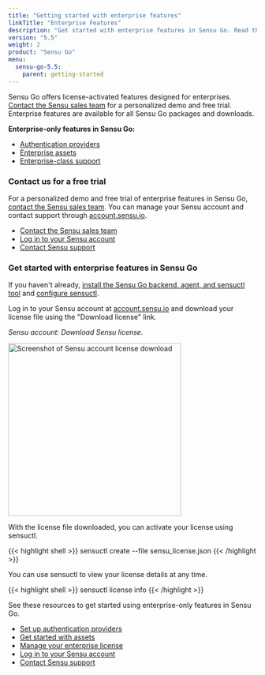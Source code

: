 ```yaml
---
title: "Getting started with enterprise features"
linkTitle: "Enterprise Features"
description: "Get started with enterprise features in Sensu Go. Read this guide to learn about the latest, enterprise-only features, and contact our sales team for a free trial."
version: "5.5"
weight: 2
product: "Sensu Go"
menu:
  sensu-go-5.5:
    parent: getting-started
---
```


Sensu Go offers license-activated features designed for enterprises.
[Contact the Sensu sales team][1] for a personalized demo and free trial.
Enterprise features are available for all Sensu Go packages and downloads.

**Enterprise-only features in Sensu Go:**

- [Authentication providers](../../installation/auth)
- [Enterprise assets](https://bonsai.sensu.io/assets?tiers%5B%5D=4)
- [Enterprise-class support](https://sensu.io/support/)

### Contact us for a free trial

For a personalized demo and free trial of enterprise features in Sensu Go, [contact the Sensu sales team][1].
You can manage your Sensu account and contact support through [account.sensu.io][2].

- [Contact the Sensu sales team](https://sensu.io/sales/)
- [Log in to your Sensu account][2]
- [Contact Sensu support](https://account.sensu.io/support)

### Get started with enterprise features in Sensu Go

If you haven't already, [install the Sensu Go backend, agent, and sensuctl tool](../../installation/install-sensu) and [configure sensuctl](../../sensuctl/reference/#first-time-setup).

Log in to your Sensu account at [account.sensu.io](https://account.sensu.io/)
and download your license file using the "Download license" link.

_Sensu account: Download Sensu license._

<img alt="Screenshot of Sensu account license download" src="/images/go-license-download.png" width="350px">

With the license file downloaded, you can activate your license using sensuctl.

{{< highlight shell >}}
sensuctl create --file sensu_license.json
{{< /highlight >}}

You can use sensuctl to view your license details at any time.

{{< highlight shell >}}
sensuctl license info
{{< /highlight >}}

See these resources to get started using enterprise-only features in Sensu Go.

- [Set up authentication providers](../../installation/auth)
- [Get started with assets](../../guides/install-check-executables-with-assets)
- [Manage your enterprise license](../../reference/license)
- [Log in to your Sensu account](https://account.sensu.io)
- [Contact Sensu support](https://account.sensu.io/support)

[1]: https://sensu.io/sales/
[2]: https://account.sensu.io/

